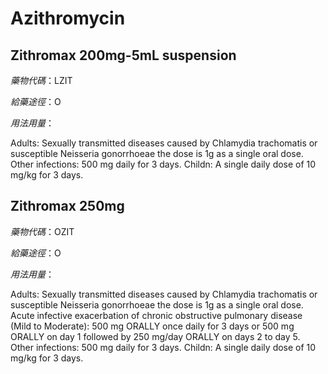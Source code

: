 # Azithromycin

## Zithromax 200mg-5mL suspension

*藥物代碼*：LZIT

*給藥途徑*：O

*用法用量*：

Adults: Sexually transmitted diseases caused by Chlamydia trachomatis or susceptible Neisseria gonorrhoeae the dose is 1g as a single oral dose.
Other infections: 500 mg daily for 3 days.
Childn: A single daily dose of 10 mg/kg for 3 days.

## Zithromax 250mg

*藥物代碼*：OZIT

*給藥途徑*：O

*用法用量*：

Adults: Sexually transmitted diseases caused by Chlamydia trachomatis or susceptible Neisseria gonorrhoeae the dose is 1g as a single oral dose.
Acute infective exacerbation of chronic obstructive pulmonary disease (Mild to Moderate): 500 mg ORALLY once daily for 3 days or 500 mg ORALLY on day 1 followed by 250 mg/day ORALLY on days 2 to day 5.
Other infections: 500 mg daily for 3 days.
Childn: A single daily dose of 10 mg/kg for 3 days.

